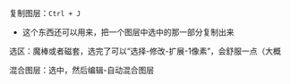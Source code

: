 复制图层：`Ctrl + J`
- 这个东西还可以用来，把一个图层中选中的那一部分复制出来

选区：魔棒或者磁套，选完了可以“选择-修改-扩展-1像素”，会舒服一点（大概

混合图层：选中，然后编辑-自动混合图层